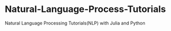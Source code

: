 # Natural-Language-Process-Tutorials
Natural Language Processing Tutorials(NLP) with Julia and Python
